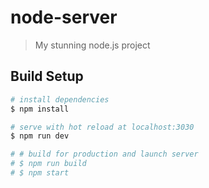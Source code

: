 # node-server

> My stunning node.js project

## Build Setup

```bash
# install dependencies
$ npm install

# serve with hot reload at localhost:3030
$ npm run dev

# # build for production and launch server
# $ npm run build
# $ npm start
```

